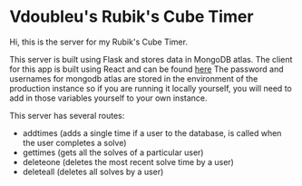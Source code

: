 # Vdoubleu's Rubik's Cube Timer

Hi, this is the server for my Rubik's Cube Timer.

This server is built using Flask and stores data in MongoDB atlas. The client for this app is built using React and can be found [here](https://github.com/vdoubleu/cube-timer2-client)
The password and usernames for mongodb atlas are stored in the environment of the production instance so if you are running it locally yourself, you will need to add in those variables yourself to your own instance.

This server has several routes:
 - addtimes (adds a single time if a user to the database, is called when the user completes a solve)
 - gettimes (gets all the solves of a particular user)
 - deleteone (deletes the most recent solve time by a user)
 - deleteall (deletes all solves by a user)
